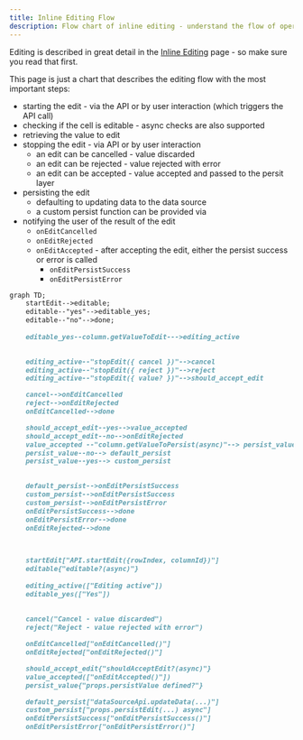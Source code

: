 ```yaml
---
title: Inline Editing Flow
description: Flow chart of inline editing - understand the flow of operations when performing edits in Infinite Table for React
---
```


Editing is described in great detail in the [Inline Editing](/docs/learn/editing/inline-editing) page - so make sure you read that first.

This page is just a chart that describes the editing flow with the most important steps:

* starting the edit - via the API or by user interaction (which triggers the API call)
* checking if the cell is editable - async checks are also supported
* retrieving the value to edit
* stopping the edit - via API or by user interaction
  * an edit can be cancelled - value discarded
  * an edit can be rejected - value rejected with error
  * an edit can be accepted - value accepted and passed to the persit layer
* persisting the edit
  * defaulting to updating data to the data source
  * a custom persist function can be provided via <PropLink name="persistEdit" />
* notifying the user of the result of the edit
  * `onEditCancelled`
  * `onEditRejected`
  * `onEditAccepted` - after accepting the edit, either the persist success or error is called
    * `onEditPersistSuccess`
    * `onEditPersistError`

```mmd
graph TD;
    startEdit-->editable;
    editable--"yes"-->editable_yes;
    editable--"no"-->done;
    
    editable_yes--column.getValueToEdit--->editing_active

    
    editing_active--"stopEdit({ cancel })"-->cancel
    editing_active--"stopEdit({ reject })"-->reject
    editing_active--"stopEdit({ value? })"-->should_accept_edit

    cancel-->onEditCancelled
    reject-->onEditRejected
    onEditCancelled-->done

    should_accept_edit--yes-->value_accepted
    should_accept_edit--no-->onEditRejected
    value_accepted --"column.getValueToPersist(async)"--> persist_value
    persist_value--no--> default_persist
    persist_value--yes--> custom_persist
    

    default_persist-->onEditPersistSuccess
    custom_persist-->onEditPersistSuccess
    custom_persist-->onEditPersistError
    onEditPersistSuccess-->done
    onEditPersistError-->done
    onEditRejected-->done
    


    startEdit["API.startEdit({rowIndex, columnId})"]
    editable{"editable?(async)"}
        
    editing_active(["Editing active"])
    editable_yes(["Yes"])
    
    
    cancel("Cancel - value discarded")
    reject("Reject - value rejected with error")

    onEditCancelled["onEditCancelled()"]
    onEditRejected["onEditRejected()"]

    should_accept_edit{"shouldAcceptEdit?(async)"}
    value_accepted(["onEditAccepted()"])
    persist_value{"props.persistValue defined?"}

    default_persist["dataSourceApi.updateData(...)"]
    custom_persist["props.persistEdit(...) async"]
    onEditPersistSuccess["onEditPersistSuccess()"]
    onEditPersistError["onEditPersistError()"] 
```